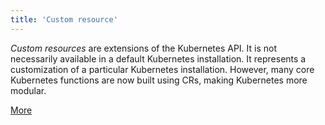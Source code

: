 ```yaml
---
title: 'Custom resource'
---
```


*Custom resources* are extensions of the Kubernetes API. It is not necessarily available in a default Kubernetes installation. It represents a customization of a particular Kubernetes installation. However, many core Kubernetes functions are now built using CRs, making Kubernetes more modular.

[More](https://kubernetes.io/docs/concepts/extend-kubernetes/api-extension/custom-resources/)
